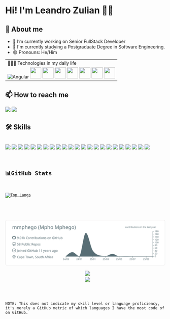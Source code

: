 # Hi! I'm Leandro Zulian 👋🏻
## 🚀 About me     

- 🔭 I’m currently working on Senior FullStack Developer  
- 🌱 I'm currently studying a Postgraduate Degree in Software Engineering. 
- 😄 Pronouns: He/Him  
 
<table width="100%">
<tr width="800em">
<td> 👨🏻‍💻 Technologies in my daily life</td> 
</tr>
<tr>
<td>
<div style="display:inline_block" align="left" width="100%">
<img src="https://cdn.jsdelivr.net/gh/devicons/devicon@latest/icons/angular/angular-original.svg" alt="Angular" height="35em" width="35em"/>
<img src="https://cdn.jsdelivr.net/gh/devicons/devicon@latest/icons/javascript/javascript-original.svg" height="35em" width="35em" />
<img src="https://cdn.jsdelivr.net/gh/devicons/devicon@latest/icons/typescript/typescript-original.svg" height="35em" width="35em" />
<img src="https://cdn.jsdelivr.net/gh/devicons/devicon@latest/icons/html5/html5-original-wordmark.svg" height="35em" width="35em" />
<img src="https://cdn.jsdelivr.net/gh/devicons/devicon@latest/icons/css3/css3-original-wordmark.svg" height="35em" width="35em" />
<img src="https://cdn.jsdelivr.net/gh/devicons/devicon@latest/icons/bootstrap/bootstrap-original-wordmark.svg" height="35em" width="35em" />
<img src="https://cdn.jsdelivr.net/gh/devicons/devicon@latest/icons/csharp/csharp-original.svg"  height="35em" width="35em" />
<img src="https://cdn.jsdelivr.net/gh/devicons/devicon@latest/icons/dotnetcore/dotnetcore-original.svg" height="35em" width="35em" />
</div> 
</td> 
</tr>
</table>

 ## 📫 How to reach me
 
 <div style="display:inline_block">
  <a href = "mailto:leandrozulian@gmail.com"><img src="https://img.shields.io/badge/-Gmail-%23333?style=for-the-badge&logo=gmail&logoColor=white" target="_blank"></a>
  <a href="https://www.linkedin.com/in/leandrozulian" target="_blank"><img src="https://img.shields.io/badge/-LinkedIn-%230077B5?style=for-the-badge&logo=linkedin&logoColor=white" target="_blank"></a>   
</div>

## 🛠 Skills
<div style="display:inline_block"><br> 
  <code><img width="80px" src="https://www.vectorlogo.zone/logos/javascript/javascript-horizontal.svg" /></code>
  <code><img width="80px" src="https://www.vectorlogo.zone/logos/typescriptlang/typescriptlang-ar21.svg" /></code>
  <code><img width="80px" src="https://www.vectorlogo.zone/logos/nodejs/nodejs-ar21.svg" /></code>
  <code><img width="80px" src="https://www.vectorlogo.zone/logos/jquery/jquery-official.svg" /></code>
  <code><img width="80px" src="https://www.vectorlogo.zone/logos/vuejs/vuejs-ar21.svg" /></code>
  <code><img width="80px" src="https://www.vectorlogo.zone/logos/angular/angular-ar21.svg" /></code>
  <code><img width="80px" src="https://www.vectorlogo.zone/logos/json/json-ar21.svg" /></code>	
  <code><img width="80px" src="https://www.vectorlogo.zone/logos/w3_html5/w3_html5-ar21.svg" /></code>
  <code><img width="80px" src="https://www.vectorlogo.zone/logos/w3_css/w3_css-ar21.svg" /></code>
  <code><img width="80px" src="https://www.vectorlogo.zone/logos/getbootstrap/getbootstrap-ar21.svg" /></code>      
   <code><img width="80px" src="https://www.vectorlogo.zone/logos/java/java-ar21.svg" /></code> 
   <code><img width="80px" src="https://www.vectorlogo.zone/logos/python/python-ar21.svg" /></code>
   <code><img width="80px" src="https://www.vectorlogo.zone/logos/oracle/oracle-ar21.svg" /></code> 
   <code><img width="80px" src="https://www.vectorlogo.zone/logos/mysql/mysql-ar21.svg" /></code>
   <code><img width="80px" src="https://www.vectorlogo.zone/logos/postgresql/postgresql-horizontal.svg" /></code>
   <code><img width="80px" src="https://www.vectorlogo.zone/logos/sqlite/sqlite-ar21.svg" /></code>
   <code><img width="80px" src="https://www.vectorlogo.zone/logos/getpostman/getpostman-ar21.svg" /></code>
   <code><img width="80px" src="https://www.vectorlogo.zone/logos/git-scm/git-scm-ar21.svg" /></code>
   <code><img width="80px" src="https://cdn.jsdelivr.net/gh/devicons/devicon@latest/icons/insomnia/insomnia-original.svg" /></code>
    <code><img width="40px" src="https://cdn.jsdelivr.net/gh/devicons/devicon@latest/icons/csharp/csharp-original.svg"></code>
   <code><img width="40px" src="https://cdn.jsdelivr.net/gh/devicons/devicon@latest/icons/dot-net/dot-net-original-wordmark.svg" /></code>
   <code><img width="40px" src="https://cdn.jsdelivr.net/gh/devicons/devicon@latest/icons/blazor/blazor-original.svg" /></code>
   <code><img width="40px" src="https://cdn.jsdelivr.net/gh/devicons/devicon@latest/icons/microsoftsqlserver/microsoftsqlserver-original-wordmark.svg" />
</div>

 




##  📊GitHub Stats
[![Top Langs](https://github-readme-stats.vercel.app/api/top-langs/?username=zulianLeandro&layout=compact)](https://github.com/anuraghazra/github-readme-stats) 
  
<p  align="center">
  <img src="https://raw.githubusercontent.com/mmphego/mmphego/master/profile-summary-card-output/default/0-profile-details.svg" alt="github stats"></br>
  <img src="https://raw.githubusercontent.com/mmphego/mmphego/master/profile-summary-card-output/default/1-repos-per-language.svg">
  <img src="https://raw.githubusercontent.com/mmphego/mmphego/master/profile-summary-card-output/default/2-most-commit-language.svg"></br></p>

NOTE: This does not indicate my skill level or language proficiency, it's merely a GitHub metric of which languages I have the most code of on GitHub.
<!--
**zulianLeandro/zulianLeandro** is a ✨ _special_ ✨ repository because its `README.md` (this file) appears on your GitHub profile.
Sites:
Editor : https://readme.so/pt/editor
         https://stackedit.io/app#
Emoji : https://emojipedia.org/
devIcon : https://devicon.dev/
badget : https://dev.to/envoy_/150-badges-for-github-pnk
logo : https://www.vectorlogo.zone/logos 
estatisticas pro git : https://github.com/anuraghazra/github-readme-stats/blob/master/docs/readme_pt-BR.md 
                       https://devinvestidor.com.br/como-customizar-o-github-com-o-readme-stats/
exemplos : https://github.com/anuraghazra?tab=overview&from=2019-12-01&to=2019-12-31
           https://github.com/rafaballerini
           https://github.com/DennisHartrampf?tab=overview&from=2021-12-01&to=2021-12-31
           https://github.com/Prince-Shivaram
           https://github.com/techytushar


           <div style="display:inline_block"><br> 
  <img align="center" alt="lzm" src="https://img.shields.io/badge/C%23-239120?style=for-the-badge&logo=c-sharp&logoColor=white">           
  <img align="center" alt="lzm" src="https://img.shields.io/badge/.NET-5C2D91?style=for-the-badge&logo=.net&logoColor=white">        
  <img align="center" alt="lzm" src="https://img.shields.io/badge/JavaScript-323330?style=for-the-badge&logo=javascript&logoColor=F7DF1E">     
  <img align="center" alt="lzm" src="https://img.shields.io/badge/TypeScript-007ACC?style=for-the-badge&logo=typescript&logoColor=white">     
  <img align="center" alt="lzm" src="https://img.shields.io/badge/Node.js-43853D?style=for-the-badge&logo=node.js&logoColor=white">     
  <img align="center" alt="lzm" src="https://img.shields.io/badge/jQuery-0769AD?style=for-the-badge&logo=jquery&logoColor=white">     
  <img align="center" alt="lzm" src="https://img.shields.io/badge/Vue.js-35495E?style=for-the-badge&logo=vue.js&logoColor=4FC08D">       
  <img align="center" alt="lzm" src="https://img.shields.io/badge/Angular-DD0031?style=for-the-badge&logo=angular&logoColor=white">     
  <img align="center" alt="lzm" src="https://img.shields.io/badge/HTML5-E34F26?style=for-the-badge&logo=html5&logoColor=white">     
  <img align="center" alt="lzm" src="https://img.shields.io/badge/CSS3-1572B6?style=for-the-badge&logo=css3&logoColor=white">   
  <img align="center" alt="lzm" src="https://img.shields.io/badge/Bootstrap-563D7C?style=for-the-badge&logo=bootstrap&logoColor=white">   
  <img align="center" alt="lzm" src="https://img.shields.io/badge/Java-ED8B00?style=for-the-badge&logo=openjdk&logoColor=white">
  <img align="center" alt="lzm" src="https://img.shields.io/badge/Python-3776AB?style=for-the-badge&logo=python&logoColor=white">    
  <img align="center" alt="lzm" src="https://img.shields.io/badge/Microsoft_SQL_Server-CC2927?style=for-the-badge&logo=microsoft-sql-server&logoColor=white">     
  <img align="center" alt="lzm" src="https://img.shields.io/badge/Oracle-F80000?style=for-the-badge&logo=oracle&logoColor=black">    
  <img align="center" alt="lzm" src="https://img.shields.io/badge/MySQL-00000F?style=for-the-badge&logo=mysql&logoColor=white">     
  <img align="center" alt="lzm" src="https://img.shields.io/badge/PostgreSQL-316192?style=for-the-badge&logo=postgresql&logoColor=white">     
  <img align="center" alt="lzm" src="https://img.shields.io/badge/SQLite-07405E?style=for-the-badge&logo=sqlite&logoColor=white">   
  <img align="center" alt="lzm" src="https://img.shields.io/badge/GIT-E44C30?style=for-the-badge&logo=git&logoColor=white">    
</div>
-->




 
